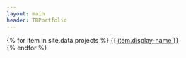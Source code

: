 ```yaml
---
layout: main
header: TBPortfolio
--- 
```


<div class="portfolio-container">
    <div class="active-projects-list">
    <div class="separator"></div>
        {% for item in site.data.projects %}
            <a class="topic profile " href="projects/{{item.name}}.html">
                {{ item.display-name }}
            </a>
            <div class="separator"></div>
        {% endfor %}
    </div>
</div>
